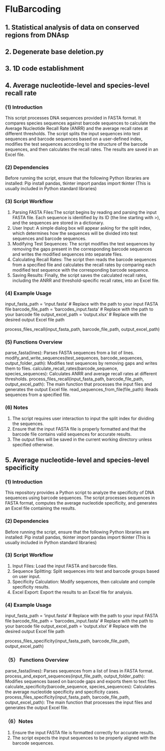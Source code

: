 # FluBarcoding
## 1. Statistical analysis of data on conserved regions from DNAsp

## 2. Degenerate base deletion.py
## 3. 1D code establishment

## 4. Average nucleotide-level and species-level recall rate
### (1) Introduction
This script processes DNA sequences provided in FASTA format. It compares species sequences against barcode sequences to calculate the Average Nucleotide Recall Rate (ANRR) and the average recall rates at different thresholds. The script splits the input sequences into test sequences and barcode sequences based on a user-defined index, modifies the test sequences according to the structure of the barcode sequences, and then calculates the recall rates. The results are saved in an Excel file.
### (2) Dependencies
Before running the script, ensure that the following Python libraries are installed:
Pip install pandas, tkinter
import pandas
import tkinter (This is usually included in Python standard libraries)
### (3) Script Workflow
1)	Parsing FASTA Files:The script begins by reading and parsing the input FASTA file. Each sequence is identified by its ID (the line starting with >), and the sequences are stored in a dictionary.
2)	User Input: A simple dialog box will appear asking for the split index, which determines how the sequences will be divided into test sequences and barcode sequences.
3)	Modifying Test Sequences: The script modifies the test sequences by removing the gaps present in the corresponding barcode sequences and writes the modified sequences into separate files.
4)	Calculating Recall Rates: The script then reads the barcode sequences from a specified file and calculates the recall rates by comparing each modified test sequence with the corresponding barcode sequence.
5)	Saving Results: Finally, the script saves the calculated recall rates, including the ANRR and threshold-specific recall rates, into an Excel file.
### (4) Example Usage
input_fasta_path = ‘input.fasta’ # Replace with the path to your input FASTA file
barcode_file_path = ‘barcodes_input.fasta’ # Replace with the path to your barcode file
output_excel_path = ‘output.xlsx’ # Replace with the desired output Excel file path

process_files_recall(input_fasta_path, barcode_file_path, output_excel_path)
### (5) Functions Overview
parse_fasta(lines): Parses FASTA sequences from a list of lines.
modify_and_write_sequences(test_sequences, barcode_sequences, output_folder_path): Modifies test sequences by removing gaps and writes them to files.
calculate_recall_rates(barcode_sequence, species_sequences): Calculates ANRR and average recall rates at different thresholds.
process_files_recall(input_fasta_path, barcode_file_path, output_excel_path): The main function that processes the input files and generates the output Excel file.
read_sequences_from_file(file_path): Reads sequences from a specified file.
### (6) Notes
1.	The script requires user interaction to input the split index for dividing the sequences.
2.	Ensure that the input FASTA file is properly formatted and that the barcode file contains valid sequences for accurate results.
3.	The output files will be saved in the current working directory unless specified otherwise.

## 5. Average nucleotide-level and species-level specificity
### (1) Introduction
This repository provides a Python script to analyze the specificity of DNA sequences using barcode sequences. The script processes sequences in FASTA format, computes the average nucleotide specificity, and generates an Excel file containing the results.
### (2) Dependencies
Before running the script, ensure that the following Python libraries are installed:
Pip install pandas, tkinter
import pandas
import tkinter (This is usually included in Python standard libraries)
### (3) Script Workflow
1)	Input Files: Load the input FASTA and barcode files.
2)	Sequence Splitting: Split sequences into test and barcode groups based on user input.
3)	Specificity Calculation: Modify sequences, then calculate and compile specificity results.
4)	Excel Export: Export the results to an Excel file for analysis.
### (4) Example Usage
input_fasta_path = ‘input.fasta’ # Replace with the path to your input FASTA file
barcode_file_path = ‘barcodes_input.fasta’ # Replace with the path to your barcode file
output_excel_path = ‘output.xlsx’ # Replace with the desired output Excel file path

process_files_specificity(input_fasta_path, barcode_file_path, output_excel_path)
### （5） Functions Overview
parse_fasta(lines): Parses sequences from a list of lines in FASTA format.
process_and_export_sequences(input_file_path, output_folder_path): Modifies sequences based on barcode gaps and exports them to text files.
calculate_specificity(barcode_sequence, species_sequences): Calculates the average nucleotide specificity and specificity cases.
process_files_specificity(input_fasta_path, barcode_file_path, output_excel_path): The main function that processes the input files and generates the output Excel file.
### （6）Notes
1.	Ensure the input FASTA file is formatted correctly for accurate results.
2.	The script expects the input sequences to be properly aligned with the barcode sequences.
